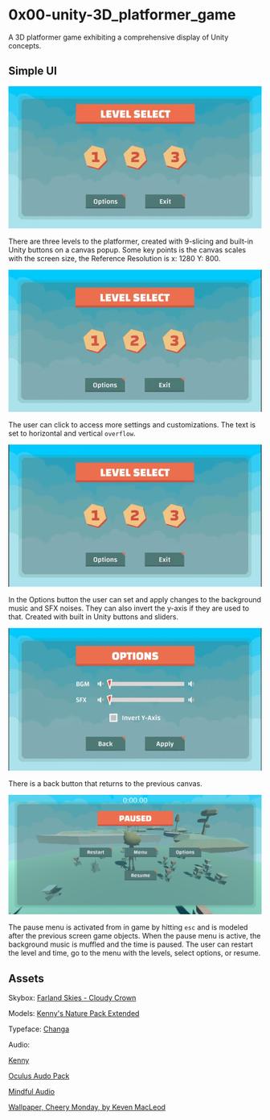 # 0x00-unity-3D_platformer_game
 A 3D platformer game exhibiting a comprehensive display of Unity concepts.
 
## Simple UI
![Levels being clicked](https://raw.githubusercontent.com/szbrooks2017/0x00-unity-3D_platformer_game/main/Assets/Readme%20Assets/UI_levels_clicked.gif) 

There are three levels to the platformer, created with 9-slicing and built-in Unity buttons on a canvas popup. Some key points is the canvas scales with the screen size, the Reference Resolution is x: 1280 Y: 800.


![Options being clicked](https://raw.githubusercontent.com/szbrooks2017/0x00-unity-3D_platformer_game/main/Assets/Readme%20Assets/UI_levels_clicked_1.1.gif) 

The user can click to access more settings and customizations. The text is set to horizontal and vertical `overflow`. 


![Options button](https://raw.githubusercontent.com/szbrooks2017/0x00-unity-3D_platformer_game/main/Assets/Readme%20Assets/UI_options_button.gif) 

In the Options button the user can set and apply changes to the background music and SFX noises. They can also invert the y-axis if they are used to that. Created with built in Unity buttons and sliders. 


![Settings](https://raw.githubusercontent.com/szbrooks2017/0x00-unity-3D_platformer_game/main/Assets/Readme%20Assets/UI_options_clicked.gif) 

There is a back button that returns to the previous canvas.


![Pause Menu](https://raw.githubusercontent.com/szbrooks2017/0x00-unity-3D_platformer_game/main/Assets/Readme%20Assets/Pause%20Menu.png) 

The pause menu is activated from in game by hitting `esc` and is modeled after the previous screen game objects. When the pause menu is active, the background music is muffled and the time is paused. The user can restart the level and time, go to the menu with the levels, select options, or resume.


## Assets
Skybox: [Farland Skies - Cloudy Crown](https://assetstore.unity.com/packages/2d/textures-materials/sky/farland-skies-cloudy-crown-60004)

Models: [Kenny's Nature Pack Extended](https://kenney.nl/assets/nature-pack-extended)

Typeface: [Changa](https://fonts.google.com/specimen/Changa)

Audio:

[Kenny](https://kenney.nl/)

[Oculus Audo Pack](https://developer.oculus.com/downloads/package/oculus-audio-pack-1/)

[Mindful Audio](https://mindful-audio.com/)

[Wallpaper, Cheery Monday, by Keven MacLeod](https://creativecommons.org/licenses/by/3.0/)
